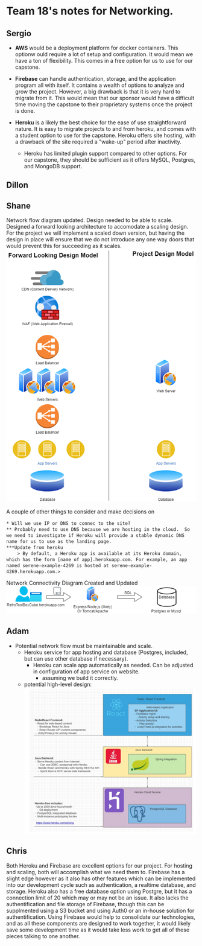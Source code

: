 # Team 18's notes for Networking.

## Sergio

- **AWS** would be a deployment platform for docker containers. This optionw ould require a lot of setup and configuration. It would mean we have a ton of flexibility. This comes in a free option for us to use for our capstone.
  
- **Firebase** can handle authentication, storage, and the application program all with itself. It contains a wealth of options to analyze and grow the project. However, a big drawback is that it is very hard to migrate from it. This would mean that our sponsor would have a difficult time moving the capstone to their proprietary systems once the project is done.

- **Heroku** is a likely the best choice for the ease of use straightforward nature. It is easy to migrate projects to and from heroku, and comes with a student option to use for the capstone. Heroku offers site hosting, with a drawback of the site required a "wake-up" period after inactivity.

  - Heroku has limited plugin support compared to other options. For our capstone, they should be sufficient as it offers MySQL, Postgres, and MongoDB support.

## Dillon

## Shane
Network flow diagram updated.  Design needed to be able to scale.  Designed a forward looking architecture to accomodate a scaling design.  For the project we will implement a scaled down version, but having the design in place will ensure that we do not introduce any one way doors that would prevent this for succeeding as it scales.
![Network Flow Diagram](resources/netdiag.png)

A couple of other things to consider and make decisions on

    * Will we use IP or DNS to connec to the site?
    ** Probably need to use DNS because we are hosting in the cloud.  So we need to investigate if Heroku will provide a stable dynamic DNS name for us to use as the landing page.
    ***Update from heroku
        > By default, a Heroku app is available at its Heroku domain, which has the form [name of app].herokuapp.com. For example, an app named serene-example-4269 is hosted at serene-example-4269.herokuapp.com.> 

Network Connectivity Diagram Created and Updated
![NetworkConnectivity](resources/network_connectivity.png)


    

## Adam
- Potential network flow must be maintainable and scale.
   -  Heroku service for app hosting and database (Postgres, included, but can use other database if necessary).
      -  Heroku can scale app automatically as needed.  Can be adjusted in configuration of app service on website.  
         -  assuming we build it correctly.
   -  potential high-level design:
   ![Potential High Level Design](resources/high-level-layer-design.PNG)


## Chris
Both Heroku and Firebase are excellent options for our project. For hosting and scaling, both will accomplish what we need them to. Firebase has a slight edge however as it also has other features which can be implemented into our development cycle such as authentication, a realtime database, and storage. Heroku also has a free database option using Postgre, but it has a connection limit of 20 which may or may not be an issue. It also lacks the authentification and file storage of Firebase, though this can be supplmented using a S3 bucket and using Auth0 or an in-house solution for authentification. Using Firebase would help to consolidate our technologies, and as all these components are designed to work together, it would likely save some development time as it would take less work to get all of these pieces talking to one another.
